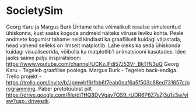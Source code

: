 # SocietySim
Georg Karu ja Margus Burk
Üritame teha võimalikult reaalse simuleeritud ühiskonna, kust saaks koguda andmeid näiteks viiruse leviku kohta. Peale andmete kogumist tahame neid kindlasti ka graafiliselt kuidagi väjastada, head vahend selleks on ilmselt matplotlib. Lahe oleks ka seda ühiskonda kuidagi visualiseerida, võibolla ka matplotlib'i animatsiooni kasutades. Idee jaoks saime palju inspiratsioon: https://www.youtube.com/channel/UCKzJFdi57J53Vr_BkTfN3uQ
Georg Karu - Tegeleb graafilise poolega.
Margus Burk - Tegeleb back-endiga.
Trello projekt - https://trello.com/invite/b/Jpmwlrf9/fbb6f7eab0eaf6a5f503c68ed731657c/programming.
Paber prototüübist pilt https://drive.google.com/file/d/1HQ8DyVgav7QS9_rUDR6P6Z7sZj3u1z3w/view?usp=drivesdk.
